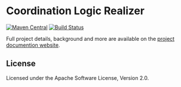 <!--
Copyright 2017 Software Engineering and Synthesis Group

Licensed under the Apache License, Version 2.0 (the "License");
you may not use this file except in compliance with the License.
You may obtain a copy of the License at

  http://www.apache.org/licenses/LICENSE-2.0

Unless required by applicable law or agreed to in writing, software
distributed under the License is distributed on an "AS IS" BASIS,
WITHOUT WARRANTIES OR CONDITIONS OF ANY KIND, either express or implied.
See the License for the specific language governing permissions and
limitations under the License.
-->
# Coordination Logic Realizer
[![Maven Central](https://maven-badges.herokuapp.com/maven-central/com.github.sesygroup.choreography/coordination-logic-realizer/badge.svg)](https://maven-badges.herokuapp.com/maven-central/com.github.sesygroup.choreography/coordination-logic-realizer) [![Build Status](https://travis-ci.org/sesygroup/coordination-logic-realizer.svg?branch=master)](https://travis-ci.org/sesygroup/coordination-logic-realizer)

Full project details, background and more are available on the [project documention website](https://sesygroup.github.io/coordination-logic-realizer).

## License
Licensed under the Apache Software License, Version 2.0.
